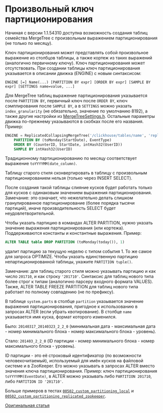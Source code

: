 <a name="table_engines-custom_partitioning_key"></a>

# Произвольный ключ партиционирования

Начиная с версии 1.1.54310 доступна возможность создания таблиц семейства MergeTree с произвольным выражением партиционирования (не только по месяцу).

Ключ партиционирования может представлять собой произвольное выражение из столбцов таблицы, а также кортеж из таких выражений (аналогично первичному ключу). Ключ партиционирования может отсутствовать. При создании таблицы ключ партиционирования указывается в описании движка (ENGINE) с новым синтаксисом:

```
ENGINE [=] Name(...) [PARTITION BY expr] [ORDER BY expr] [SAMPLE BY expr] [SETTINGS name=value, ...]
```

Для MergeTree таблиц выражение партиционирования указывается после `PARTITION BY`, первичный ключ после `ORDER BY`, ключ сэмплирования после `SAMPLE BY`, а в `SETTINGS` можно указать `index_granularity` (не обязательно, значение по умолчанию 8192), а также другие настройки из [MergeTreeSettings.h](https://github.com/yandex/ClickHouse/blob/master/dbms/src/Storages/MergeTree/MergeTreeSettings.h). Остальные параметры движка по-прежнему указываются в скобках после его названия. Пример:
``` sql
ENGINE = ReplicatedCollapsingMergeTree('/clickhouse/tables/name', 'replica1', Sign)
    PARTITION BY (toMonday(StartDate), EventType)
    ORDER BY (CounterID, StartDate, intHash32(UserID))
    SAMPLE BY intHash32(UserID)
```

Традиционному партиционированию по месяцу соответствует выражение `toYYYYMM(date_column)`.

Таблицу старого стиля сконвертировать в таблицу с произвольным партиционированием нельзя (только через INSERT SELECT).

После создания такой таблицы слияние кусков будет работать только для кусков с одинаковым значением выражения партиционирования. Замечание: это означает, что нежелательно делать слишком гранулированное партиционирование (более порядка тысячи партиций), иначе производительность SELECT будет неудовлетворительной.

Чтобы указать партицию в командах ALTER PARTITION, нужно указать значение выражения партиционирования (или кортежа). Поддерживаются константы и константные выражения. Пример:
``` sql
ALTER TABLE table DROP PARTITION (toMonday(today()), 1)
```
удалит партицию за текущую неделю с типом события 1. То же самое для запроса OPTIMIZE. Чтобы указать единственную партицию непартиционированной таблицы, укажите `PARTITION tuple()`.

Замечание: для таблиц старого стиля можно указывать партицию и как число `201710`, и как строку `'201710'`. Синтаксис для таблиц нового типа более строг к типам (аналогично парсеру входного формата VALUES). Также, ALTER TABLE FREEZE PARTITION для таблиц нового типа работает по полному совпадению (не по префиксу).

В таблице `system.parts` в столбце `partition` указывается значение выражения партиционирования, пригодное к использованию в запросах ALTER (если убрать квотирование). В столбце `name` указывается имя куска, формат которого изменился.

Было: `20140317_20140323_2_2_0` (минимальная дата - максимальная дата - номер минимального блока - номер максимального блока - уровень).

Стало: `201403_2_2_0` (ID партиции - номер минимального блока - номер максимального блока - уровень).

ID партиции - это её строковый идентификатор (по возможности человекочитаемый), используемый для имён кусков на файловой системе и в ZooKeeper. Его можно указывать в запросах ALTER вместо значения ключа партиционирования. Пример: ключ партиционирования `toYYYYMM(EventDate)`, в ALTER можно указывать либо `PARTITION 201710`, либо `PARTITION ID '201710'`.

Больше примеров в тестах [`00502_custom_partitioning_local`](https://github.com/yandex/ClickHouse/blob/master/dbms/tests/queries/0_stateless/00502_custom_partitioning_local.sql) и [`00502_custom_partitioning_replicated_zookeeper`](https://github.com/yandex/ClickHouse/blob/master/dbms/tests/queries/0_stateless/00502_custom_partitioning_replicated_zookeeper.sql).

[Оригинальная статья](https://clickhouse.yandex/docs/ru/operations/table_engines/custom_partitioning_key/) <!--hide-->
